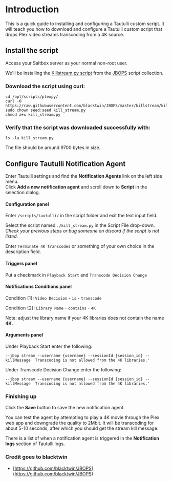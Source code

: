 # Introduction
This is a quick guide to installing and configuring a Tautulli custom script. It will teach you how to download and configure a Tautulli custom script that drops Plex video streams transcoding from a 4K source.

## Install the script
Access your Saltbox server as your normal non-root user.

We'll be installing the [Killstream.py script](https://github.com/blacktwin/JBOPS/tree/master/killstream) from the [JBOPS](https://github.com/blacktwin/JBOPS) script collection.

### Download the script using curl:
```shell
cd /opt/scripts/plexpy/
curl -O https://raw.githubusercontent.com/blacktwin/JBOPS/master/killstream/kill_stream.py
sudo chown seed:seed kill_stream.py
chmod a+x kill_stream.py
```

### Verify that the script was downloaded successfully with:
```
ls -la kill_stream.py
```

The file should be around 9700 bytes in size.

## Configure Tautulli Notification Agent
Enter Tautulli settings and find the **Notification Agents** link on the left side menu.\
Click **Add a new notification agent** and scroll down to **Script** in the selection dialog.

#### Configuration panel
Enter `/scripts/tautulli/` in the script folder and exit the text input field.

Select the script named `./kill_stream.py` in the Script File drop-down.\
_Check your previous steps or bug someone on discord if the script is not listed._

Enter `Terminate 4K transcodes` or something of your own choice in the description field.

#### Triggers panel

Put a checkmark in `Playback Start` and `Transcode Decision Change`

#### Notifications Conditions panel

Condition {1}: `Video Decision` - `is` - `transcode`

Condition {2}: `Library Name` - `contains` - `4K`

Note: adjust the library name if your 4K libraries does not contain the name **4K**.

#### Arguments panel

Under Playback Start enter the following:
```
--jbop stream --username {username} --sessionId {session_id} --killMessage 'Transcoding is not allowed from the 4K libraries.'
```
Under Transcode Decision Change enter the following:
```
--jbop stream --username {username} --sessionId {session_id} --killMessage 'Transcoding is not allowed from the 4K libraries.'
```

### Finishing up
Click the **Save** button to save the new notification agent.

You can test the agent by attempting to play a 4K movie through the Plex web app and downgrade the quality to 2Mbit. It will be transcoding for about 5-10 seconds, after which you should get the stream kill message.

There is a list of when a notification agent is triggered in the **Notification logs** section of Tautulli logs.

### Credit goes to blacktwin
* [https://github.com/blacktwin/JBOPS](https://github.com/blacktwin/JBOPS)
